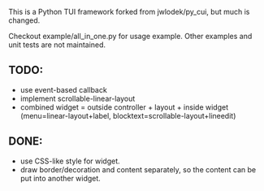 This is a Python TUI framework forked from jwlodek/py_cui, but much is changed.

Checkout example/all_in_one.py for usage example. Other examples and unit tests are not maintained.

TODO:
----
- use event-based callback
- implement scrollable-linear-layout
- combined widget = outside controller + layout + inside widget (menu=linear-layout+label, blocktext=scrollable-layout+lineedit)

DONE:
----
- use CSS-like style for widget.
- draw border/decoration and content separately, so the content can be put into another widget.
